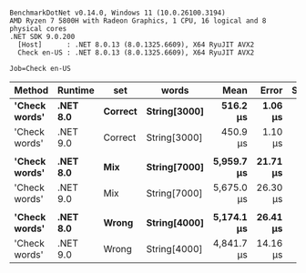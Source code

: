 ```

BenchmarkDotNet v0.14.0, Windows 11 (10.0.26100.3194)
AMD Ryzen 7 5800H with Radeon Graphics, 1 CPU, 16 logical and 8 physical cores
.NET SDK 9.0.200
  [Host]      : .NET 8.0.13 (8.0.1325.6609), X64 RyuJIT AVX2
  Check en-US : .NET 8.0.13 (8.0.1325.6609), X64 RyuJIT AVX2

Job=Check en-US  

```
| Method        | Runtime  | set     | words        | Mean       | Error    | StdDev   | Min        | Median     | Ratio |
|-------------- |--------- |-------- |------------- |-----------:|---------:|---------:|-----------:|-----------:|------:|
| **&#39;Check words&#39;** | **.NET 8.0** | **Correct** | **String[3000]** |   **516.2 μs** |  **1.06 μs** |  **0.99 μs** |   **514.1 μs** |   **516.2 μs** |  **1.00** |
| &#39;Check words&#39; | .NET 9.0 | Correct | String[3000] |   450.9 μs |  1.10 μs |  1.03 μs |   448.7 μs |   451.0 μs |  0.87 |
|               |          |         |              |            |          |          |            |            |       |
| **&#39;Check words&#39;** | **.NET 8.0** | **Mix**     | **String[7000]** | **5,959.7 μs** | **21.71 μs** | **20.31 μs** | **5,926.2 μs** | **5,958.1 μs** |  **1.00** |
| &#39;Check words&#39; | .NET 9.0 | Mix     | String[7000] | 5,675.0 μs | 26.30 μs | 24.60 μs | 5,645.8 μs | 5,667.4 μs |  0.95 |
|               |          |         |              |            |          |          |            |            |       |
| **&#39;Check words&#39;** | **.NET 8.0** | **Wrong**   | **String[4000]** | **5,174.1 μs** | **26.41 μs** | **24.70 μs** | **5,137.2 μs** | **5,179.1 μs** |  **1.00** |
| &#39;Check words&#39; | .NET 9.0 | Wrong   | String[4000] | 4,841.7 μs | 14.16 μs | 11.83 μs | 4,811.9 μs | 4,843.0 μs |  0.94 |
